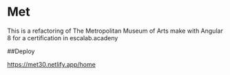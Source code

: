 #  Met

This is a refactoring of The Metropolitan Museum of Arts make with Angular 8 for a certification in escalab.acadeny

##Deploy

https://met30.netlify.app/home
